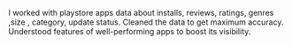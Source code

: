 I worked with playstore apps data about installs, reviews, ratings, genres ,size , category, update status. Cleaned the data to get maximum accuracy. Understood features of well-performing apps to boost its visibility.
